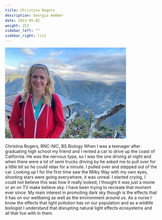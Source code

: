 ```yaml
---
title: Christina Rogers
description: Georgia member
date: 2023-05-02
weight: 253
sidebar_left: ""
sidebar_right: list
---
```

![](/images/uploads/b102124b_2c8a_498d_830e_f2eeaec5add1.2.jpg)

Christina Rogers, RNC-NIC, BS Biology When I was a teenager after graduating high school my friend and I rented a car to drive up the coast of California. He was the nervous type, so I was the one driving at night and when there were a lot of semi trucks driving by he asked me to pull over for a little bit so he could relax for a minute. I pulled over and stepped out of the car. Looking up I for the first time saw the Milky Way with my own eyes, shooting stars were going everywhere, it was unreal. I started crying, I could not believe this was how it really looked, I thought it was just a movie or an on TV make believe sky. I have been trying to recreate that moment ever since. My main interest in promoting dark sky though is the effects that it has on our wellbeing as well as the environment around us. As a nurse I know the effects that light pollution has on our population and as a wildlife biologist I understand that disrupting natural light effects ecosystems and all that live with in them.